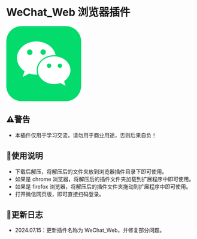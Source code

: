 # WeChat_Web 浏览器插件
![WcChat](./icon/WeChat.png)

## ⚠️警告 
- 本插件仅用于学习交流，请勿用于商业用途，否则后果自负！

## 📖使用说明
- 下载后解压，将解压后的文件夹放到浏览器插件目录下即可使用。
- 如果是 chrome 浏览器，将解压后的插件文件夹加载到扩展程序中即可使用。
- 如果是 firefox 浏览器，将解压后的插件文件夹拖动到扩展程序中即可使用。
- 打开微信网页版，即可直接扫码登录。

## 📝更新日志
- 2024.07.15：更新插件名称为 WeChat_Web，并修复部分问题。